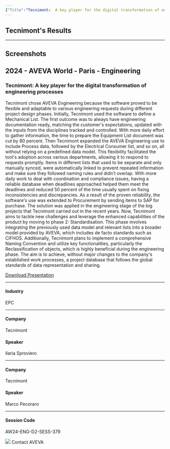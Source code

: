 ```yaml
---
{"Title":"Tecnimont:  A key player for the digital transformation of engineering processes","Year":"2024","Industry":"EPC","URL":"https://www.aveva.com/en/perspectives/presentations/2024/tecnimont---a-key-player-for-the-digital-transformation-of-engineering-processes/","PDF":"https://cdn.mediavalet.com/eunl/content/X8gFKxfVt0eeTJ0WnIr59Q/856RO1EI7kaviJ8I5ZrkSA/Original/Tecnimont%3A%20%20A%20key%20player%20for%20the%20digital%20transformation%20of%20engineering%20processes.pdf","Company":"Tecnimont","Keywords":["Carbon Capture"],"dg-publish":true,"permalink":"/aveva/customer-stories/2024/2024-tecnimont-a-key-player-for-the-digital-transformation-of-engineering-processes/","dgPassFrontmatter":true}
---
```


## Tecnimont's Results

---
## Screenshots

## 2024 - AVEVA World - Paris - Engineering

### Tecnimont: A key player for the digital transformation of engineering processes

Tecnimont chose AVEVA Engineering because the software proved to be flexible and adaptable to various engineering requests during different project design phases. Initially, Tecnimont used the software to define a Mechanical List. The first outcome was to always have engineering documentation ready, matching the customer's expectations, updated with the inputs from the disciplines tracked and controlled. With more daily effort to gather information, the time to prepare the Equipment List document was cut by 80 percent. Then Tecnimont expanded the AVEVA Engineering use to include Process data, followed by the Electrical Consumer list, and so on, all without relying on a predefined data model. This flexibility facilitated the tool's adoption across various departments, allowing it to respond to requests promptly. Items in different lists that used to be separate and only manually synced, were automatically linked to prevent repeated information and make sure they followed naming rules and didn't overlap. With more daily work to deal with coordination and compliance issues, having a reliable database when deadlines approached helped them meet the deadlines and reduced 50 percent of the time usually spent on fixing inconsistencies and discrepancies. As a result of the proven reliability, the software's use was extended to Procurement by sending items to SAP for purchase. The solution was applied in the engineering stage of the big projects that Tecnimont carried out in the recent years. Now, Tecnimont aims to tackle new challenges and leverage the enhanced capabilities of the product by moving to phase 2: Standardisation. This phase involves integrating the previously used data model and relevant lists into a broader model provided by AVEVA, which includes de facto standards such as CIFHOS. Additionally, Tecnimont plans to implement a comprehensive Naming Convention and utilize key functionalities, particularly the Reclassification of objects, which is highly beneficial during the engineering phase. The aim is to achieve, without major changes to the company's established work processes, a project database that follows the global standards of data representation and sharing.

[Download Presentation](https://cdn.mediavalet.com/eunl/content/X8gFKxfVt0eeTJ0WnIr59Q/856RO1EI7kaviJ8I5ZrkSA/Original/Tecnimont%3A%20%20A%20key%20player%20for%20the%20digital%20transformation%20of%20engineering%20processes.pdf)

---

#### Industry

EPC

---

#### Company

Tecnimont

#### Speaker

Ilaria Sproviero

---

#### Company

Tecnimont

#### Speaker

Marco Pecoraro

---

#### Session Code

AW24-ENG-D2-SESS-379

![](https://www.aveva.com/content/dam/aveva/images/icons/contact/ContactAVEVA.svg) Contact AVEVA